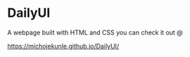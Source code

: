 # DailyUI

A webpage built with HTML and CSS you can check it out @

https://michojekunle.github.io/DailyUI/
